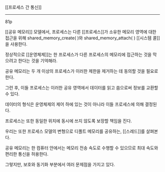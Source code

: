 [[프로세스 간 통신]]

***

81p

[[공유 메모리]] 모델에서, 프로세스는 다른 [[프로세스]]가 소유한 메모리 영역에 대한 접근을 위해 shared_memory_create( )와 shared_memory_attach( ) [[시스템 콜]]을 사용한다.

정상적으로 [[운영체제]]는 한 프로세스가 다른 프로세스의 메모리에 접근하는 것을 막으려고 한다는 것을 기억해라.

공유 메모리는 두 개 이상의 프로세스가 이러한 제한을 제거하는 데 동의할 것을 필요로 한다.

그런 후, 이들 프로세스는 이러한 공유 영역에서 데이터를 읽고 씀으로써 정보를 교환할 수 있다.

데이터의 형식은 운영체제의 제어 하에 있는 것이 아니라 이들 프로세스에 의해 결정된다.

프로세스는 또한 동일한 위치에 동시에 쓰지 않도록 보장할 책임을 진다.

우리는 또한 프로세스 모델의 변형으로 디폴트 메모리를 공유하는, [[스레드]]를 살펴본다.

공유 메모리는 한 컴퓨터 안에서는 메모리 전송 속도로 수행할 수 있으므로 최대 속도와 편리한 통신을 허용한다.

그렇지만, 보호와 동기화 부분에서 여러 문제점을 가지고 있다.